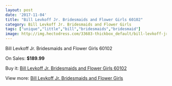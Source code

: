 ```yaml
---
layout: post
date: '2017-11-04'
title: "Bill Levkoff Jr. Bridesmaids and Flower Girls 60102"
category: Bill Levkoff Jr. Bridesmaids and Flower Girls
tags: ["unique","little","bill","bridesmaids","bridesmaid"]
image: http://img.hectodress.com/33683-thickbox_default/bill-levkoff-jr-bridesmaids-and-flower-girls-60102.jpg
---
```

Bill Levkoff Jr. Bridesmaids and Flower Girls 60102

On Sales: **$189.99**
<a href="https://www.hectodress.com/bill-levkoff-jr-bridesmaids-and-flower-girls/15565-bill-levkoff-jr-bridesmaids-and-flower-girls-60102.html"><amp-img layout="responsive" width="600" height="600" src="//img.hectodress.com/33683-thickbox_default/bill-levkoff-jr-bridesmaids-and-flower-girls-60102.jpg" alt="Bill Levkoff Jr. Bridesmaids and Flower Girls 60102 0" /></a>

Buy it: [Bill Levkoff Jr. Bridesmaids and Flower Girls 60102](https://www.hectodress.com/bill-levkoff-jr-bridesmaids-and-flower-girls/15565-bill-levkoff-jr-bridesmaids-and-flower-girls-60102.html "Bill Levkoff Jr. Bridesmaids and Flower Girls 60102")

View more: [Bill Levkoff Jr. Bridesmaids and Flower Girls](https://www.hectodress.com/283-bill-levkoff-jr-bridesmaids-and-flower-girls "Bill Levkoff Jr. Bridesmaids and Flower Girls")